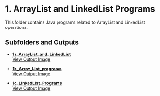 # 1. ArrayList and LinkedList Programs

This folder contains Java programs related to ArrayList and LinkedList operations.

## Subfolders and Outputs

- **[1a_ArrayList_and_LinkedList](./1a_ArrayList_and_LinkedList)**  
  [View Output Image](./1a_ArrayList_and_LinkedList/1a.png)

- **[1b_Array_List_programs](./1b_Array_List_programs)**  
  [View Output Image](./1b_Array_List_programs/output.png)

- **[1c_LinkedList_Programs](./1c_LinkedList_Programs)**  
  [View Output Image](./1c_LinkedList_Programs/output.png)
